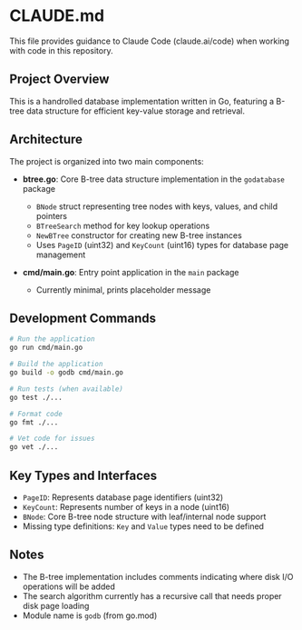 # CLAUDE.md

This file provides guidance to Claude Code (claude.ai/code) when working with code in this repository.

## Project Overview

This is a handrolled database implementation written in Go, featuring a B-tree data structure for efficient key-value storage and retrieval.

## Architecture

The project is organized into two main components:

- **btree.go**: Core B-tree data structure implementation in the `godatabase` package
  - `BNode` struct representing tree nodes with keys, values, and child pointers
  - `BTreeSearch` method for key lookup operations
  - `NewBTree` constructor for creating new B-tree instances
  - Uses `PageID` (uint32) and `KeyCount` (uint16) types for database page management

- **cmd/main.go**: Entry point application in the `main` package
  - Currently minimal, prints placeholder message

## Development Commands

```bash
# Run the application
go run cmd/main.go

# Build the application
go build -o godb cmd/main.go

# Run tests (when available)
go test ./...

# Format code
go fmt ./...

# Vet code for issues
go vet ./...
```

## Key Types and Interfaces

- `PageID`: Represents database page identifiers (uint32)
- `KeyCount`: Represents number of keys in a node (uint16) 
- `BNode`: Core B-tree node structure with leaf/internal node support
- Missing type definitions: `Key` and `Value` types need to be defined

## Notes

- The B-tree implementation includes comments indicating where disk I/O operations will be added
- The search algorithm currently has a recursive call that needs proper disk page loading
- Module name is `godb` (from go.mod)